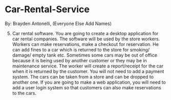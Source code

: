 # Car-Rental-Service
By: Brayden Antonelli, (Everyone Else Add Names)

5) Car rental software.
You are going to create a desktop application for car rental companies. The software will be
used by the store workers. Workers can make reservations, make a checkout for
reservation. He can add fines to a car which is returned to the store for smoking/ damage/
empty tank etc. Sometimes some cars may be out of office because it is being used by
another customer or they may be in maintenance service. The worker will create a
report/receipt for the car when it is returned by the customer. You will not need to add a
payment system. The cars can be taken from a store and can be dropped to another one.
If you are going to make a web application, you will need to add a user login system so that
customers can also make reservations to the cars.
